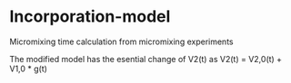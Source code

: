 # Incorporation-model
Micromixing time calculation from micromixing experiments

The modified model has the esential change of V2(t) as
V2(t) = V2,0(t) + V1,0 * g(t)
